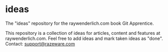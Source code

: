 # ideas
The "ideas" repository for the raywenderlich.com book Git Apprentice.

This repository is a collection of ideas for articles, content
and features at raywenderlich.com.
Feel free to add ideas and mark taken ideas as "done".
Contact: support@razeware.com
